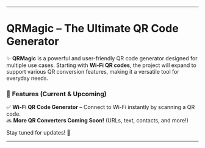 
---

# **QRMagic – The Ultimate QR Code Generator**  
✨ **QRMagic** is a powerful and user-friendly QR code generator designed for multiple use cases. Starting with **Wi-Fi QR codes**, the project will expand to support various QR conversion features, making it a versatile tool for everyday needs.  

### 🚀 **Features (Current & Upcoming)**  
✅ **Wi-Fi QR Code Generator** – Connect to Wi-Fi instantly by scanning a QR code.  
🔜 **More QR Converters Coming Soon!** (URLs, text, contacts, and more!)  

Stay tuned for updates! 🎉  

---

